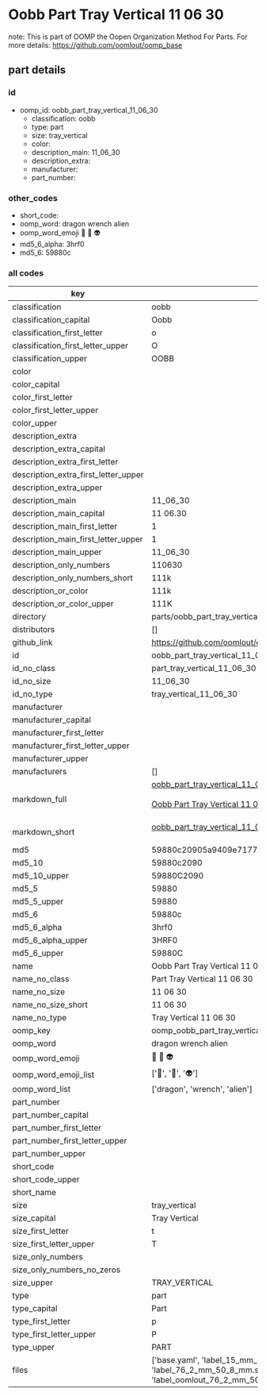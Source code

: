 # Oobb Part Tray Vertical 11 06 30  

note: This is part of OOMP the Oopen Organization Method For Parts. For more details: https://github.com/oomlout/oomp_base

##  part details





### id
* oomp_id: oobb_part_tray_vertical_11_06_30
  * classification: oobb
  * type: part
  * size: tray_vertical
  * color: 
  * description_main: 11_06_30
  * description_extra: 
  * manufacturer: 
  * part_number: 

### other_codes
* short_code: 
* oomp_word: dragon wrench alien
* oomp_word_emoji :dragon: :wrench: :alien:
* md5_6_alpha: 3hrf0
* md5_6: 59880c

### all codes 
| key | value |  
| --- | --- |  
| classification | oobb |  
| classification_capital | Oobb |  
| classification_first_letter | o |  
| classification_first_letter_upper | O |  
| classification_upper | OOBB |  
| color |  |  
| color_capital |  |  
| color_first_letter |  |  
| color_first_letter_upper |  |  
| color_upper |  |  
| description_extra |  |  
| description_extra_capital |  |  
| description_extra_first_letter |  |  
| description_extra_first_letter_upper |  |  
| description_extra_upper |  |  
| description_main | 11_06_30 |  
| description_main_capital | 11 06.30 |  
| description_main_first_letter | 1 |  
| description_main_first_letter_upper | 1 |  
| description_main_upper | 11_06_30 |  
| description_only_numbers | 110630 |  
| description_only_numbers_short | 111k |  
| description_or_color | 111k |  
| description_or_color_upper | 111K |  
| directory | parts/oobb_part_tray_vertical_11_06_30 |  
| distributors | [] |  
| github_link | https://github.com/oomlout/oomlout_oomp_part_src/tree/main/parts/oobb_part_tray_vertical_11_06_30/working |  
| id | oobb_part_tray_vertical_11_06_30 |  
| id_no_class | part_tray_vertical_11_06_30 |  
| id_no_size | 11_06_30 |  
| id_no_type | tray_vertical_11_06_30 |  
| manufacturer |  |  
| manufacturer_capital |  |  
| manufacturer_first_letter |  |  
| manufacturer_first_letter_upper |  |  
| manufacturer_upper |  |  
| manufacturers | [] |  
| markdown_full | [oobb_part_tray_vertical_11_06_30](https://github.com/oomlout/oomlout_oomp_part_src/tree/main/parts/oobb_part_tray_vertical_11_06_30/working)<br>[](https://github.com/oomlout/oomlout_oomp_part_src/tree/main/parts/oobb_part_tray_vertical_11_06_30/working)<br>[Oobb Part Tray Vertical 11 06 30](https://github.com/oomlout/oomlout_oomp_part_src/tree/main/parts/oobb_part_tray_vertical_11_06_30/working)<br><br> |  
| markdown_short | [oobb_part_tray_vertical_11_06_30](https://github.com/oomlout/oomlout_oomp_part_src/tree/main/parts/oobb_part_tray_vertical_11_06_30/working)<br><br> |  
| md5 | 59880c20905a9409e717714cb98254d7 |  
| md5_10 | 59880c2090 |  
| md5_10_upper | 59880C2090 |  
| md5_5 | 59880 |  
| md5_5_upper | 59880 |  
| md5_6 | 59880c |  
| md5_6_alpha | 3hrf0 |  
| md5_6_alpha_upper | 3HRF0 |  
| md5_6_upper | 59880C |  
| name | Oobb Part Tray Vertical 11 06 30 |  
| name_no_class | Part Tray Vertical 11 06 30 |  
| name_no_size | 11 06 30 |  
| name_no_size_short | 11 06 30 |  
| name_no_type | Tray Vertical 11 06 30 |  
| oomp_key | oomp_oobb_part_tray_vertical_11_06_30 |  
| oomp_word | dragon wrench alien |  
| oomp_word_emoji | :dragon: :wrench: :alien: |  
| oomp_word_emoji_list | [':dragon:', ':wrench:', ':alien:'] |  
| oomp_word_list | ['dragon', 'wrench', 'alien'] |  
| part_number |  |  
| part_number_capital |  |  
| part_number_first_letter |  |  
| part_number_first_letter_upper |  |  
| part_number_upper |  |  
| short_code |  |  
| short_code_upper |  |  
| short_name |  |  
| size | tray_vertical |  
| size_capital | Tray Vertical |  
| size_first_letter | t |  
| size_first_letter_upper | T |  
| size_only_numbers |  |  
| size_only_numbers_no_zeros |  |  
| size_upper | TRAY_VERTICAL |  
| type | part |  
| type_capital | Part |  
| type_first_letter | p |  
| type_first_letter_upper | P |  
| type_upper | PART |  
| files | ['base.yaml', 'label_15_mm_30_mm.pdf', 'label_15_mm_30_mm.svg', 'label_76_2_mm_50_8_mm.pdf', 'label_76_2_mm_50_8_mm.svg', 'label_oomlout_76_2_mm_50_8_mm.pdf', 'label_oomlout_76_2_mm_50_8_mm.svg', 'readme.md', 'working.json', 'working.yaml'] |  
